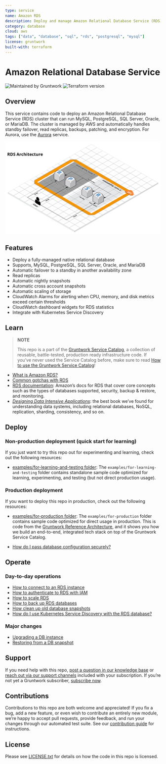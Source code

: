 ```yaml
---
type: service
name: Amazon RDS
description: Deploy and manage Amazon Relational Database Service (RDS).
category: database
cloud: aws
tags: ["data", "database", "sql", "rds", "postgresql", "mysql"]
license: gruntwork
built-with: terraform
---
```


# Amazon Relational Database Service

![Maintained by Gruntwork](https://img.shields.io/badge/maintained%20by-gruntwork.io-%235849a6.svg)
![Terraform version](https://img.shields.io/badge/tf-%3E%3D1.0.0-blue.svg)

## Overview

This service contains code to deploy an Amazon Relational Database Service (RDS) cluster that can run MySQL, PostgreSQL,
SQL Server, Oracle, or MariaDB. The cluster is managed by AWS and automatically handles standby failover, read replicas,
backups, patching, and encryption. For Aurora, use the [Aurora](../aurora/) service.

![RDS architecture](/_docs/rds-architecture.png?raw=true)

## Features

- Deploy a fully-managed native relational database
- Supports, MySQL, PostgreSQL, SQL Server, Oracle, and MariaDB
- Automatic failover to a standby in another availability zone
- Read replicas
- Automatic nightly snapshots
- Automatic cross account snapshots
- Automatic scaling of storage
- CloudWatch Alarms for alerting when CPU, memory, and disk metrics exceed certain thresholds
- CloudWatch dashboard widgets for RDS statistics
- Integrate with Kubernetes Service Discovery

## Learn

> **NOTE**
>
> This repo is a part of the [Gruntwork Service Catalog](https://github.com/gruntwork-io/terraform-aws-service-catalog/),
> a collection of reusable, battle-tested, production ready infrastructure code.
> If you’ve never used the Service Catalog before, make sure to read
> [How to use the Gruntwork Service Catalog](https://docs.gruntwork.io/reference/services/intro/overview)!

- [What is Amazon RDS?](https://github.com/gruntwork-io/terraform-aws-data-storage/blob/master/modules/rds/core-concepts.md#what-is-amazon-rds)
- [Common gotchas with RDS](https://github.com/gruntwork-io/terraform-aws-data-storage/blob/master/modules/rds/core-concepts.md#common-gotchas)
- [RDS documentation](https://docs.aws.amazon.com/AmazonRDS/latest/UserGuide/Welcome.html): Amazon’s docs for RDS that
  cover core concepts such as the types of databases supported, security, backup & restore, and monitoring.
- *[Designing Data Intensive Applications](https://dataintensive.net)*: the best book we’ve found for understanding data
  systems, including relational databases, NoSQL, replication, sharding, consistency, and so on.

## Deploy

### Non-production deployment (quick start for learning)

If you just want to try this repo out for experimenting and learning, check out the following resources:

- [examples/for-learning-and-testing folder](/examples/for-learning-and-testing): The
  `examples/for-learning-and-testing` folder contains standalone sample code optimized for learning, experimenting, and
  testing (but not direct production usage).

### Production deployment

If you want to deploy this repo in production, check out the following resources:

- [examples/for-production folder](/examples/for-production): The `examples/for-production` folder contains sample code
  optimized for direct usage in production. This is code from the
  [Gruntwork Reference Architecture](https://gruntwork.io/reference-architecture/), and it shows you how we build an
  end-to-end, integrated tech stack on top of the Gruntwork Service Catalog.

- [How do I pass database configuration securely?](core-concepts.md#how-do-i-pass-database-configuration-securely)

## Operate

### Day-to-day operations

- [How to connect to an RDS instance](https://github.com/gruntwork-io/terraform-aws-data-storage/blob/master/modules/rds/core-concepts.md#how-do-you-connect-to-the-database)
- [How to authenticate to RDS with IAM](https://docs.aws.amazon.com/AmazonRDS/latest/UserGuide/UsingWithRDS.IAM.html)
- [How to scale RDS](https://github.com/gruntwork-io/terraform-aws-data-storage/blob/master/modules/rds/core-concepts.md#how-do-you-scale-this-database)
- [How to back up RDS databases](https://github.com/gruntwork-io/terraform-aws-data-storage/blob/master/modules/lambda-create-snapshot/core-concepts.md#data-backup-core-concepts)
- [How clean up old database snapshots](https://github.com/gruntwork-io/terraform-aws-data-storage/blob/master/modules/lambda-cleanup-snapshots/README.md)
- [How do I use Kubernetes Service Discovery with the RDS database?](core-concepts.md#how-do-i-use-kubernetes-service-discovery-with-the-rds-database)

### Major changes

- [Upgrading a DB instance](https://docs.aws.amazon.com/AmazonRDS/latest/UserGuide/USER_UpgradeDBInstance.Upgrading.html)
- [Restoring from a DB snapshot](https://docs.aws.amazon.com/AmazonRDS/latest/UserGuide/USER_RestoreFromSnapshot.html)

## Support

If you need help with this repo, [post a question in our knowledge base](https://github.com/gruntwork-io/knowledge-base/discussions?discussions_q=label%3Ar%3Aterraform-aws-service-catalog)
or [reach out via our support channels](https://docs.gruntwork.io/support) included with your subscription. If you’re
not yet a Gruntwork subscriber, [subscribe now](https://www.gruntwork.io/pricing/).

## Contributions

Contributions to this repo are both welcome and appreciated! If you fix a bug, add a new feature, or even wish to
contribute an entirely new module, we’re happy to accept pull requests, provide feedback, and run your changes
through our automated test suite.
See our [contribution guide](https://docs.gruntwork.io/guides/working-with-code/contributing) for instructions.

## License

Please see [LICENSE.txt](/LICENSE.txt) for details on how the code in this repo is licensed.
